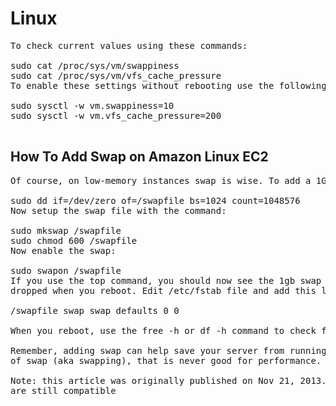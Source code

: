 # Linux
<pre>
To check current values using these commands:

sudo cat /proc/sys/vm/swappiness
sudo cat /proc/sys/vm/vfs_cache_pressure
To enable these settings without rebooting use the following commands:

sudo sysctl -w vm.swappiness=10
sudo sysctl -w vm.vfs_cache_pressure=200
 
</pre>
## How To Add Swap on Amazon Linux EC2
<pre>
Of course, on low-memory instances swap is wise. To add a 1GB swap file for example, from command line you’ll type:

sudo dd if=/dev/zero of=/swapfile bs=1024 count=1048576
Now setup the swap file with the command:

sudo mkswap /swapfile
sudo chmod 600 /swapfile
Now enable the swap:

sudo swapon /swapfile
If you use the top command, you should now see the 1gb swap added. So now lets make swap persistent so it’s not
dropped when you reboot. Edit /etc/fstab file and add this line as the last line:

/swapfile swap swap defaults 0 0

When you reboot, use the free -h or df -h command to check for swap.

Remember, adding swap can help save your server from running out of memory but if it’s already using a big chunk 
of swap (aka swapping), that is never good for performance. A lot can be expanded upon with regards to swap and paging/swapping. However, the point today is that stripping/tuning the AMI.

Note: this article was originally published on Nov 21, 2013. It has been updated to ensure that the suggested changes
are still compatible
</pre>
